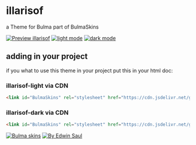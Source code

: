 
# illarisof            

a Theme for Bulma part of BulmaSkins             

[![ Preview illarisof ](https://img.shields.io/badge/-Preview_illarisof-red)](https://saul11235.github.io/BulmaSkins/view?skin=illarisof)
[![ light mode ](https://img.shields.io/badge/-light_mode-black)](https://saul11235.github.io/BulmaSkins/view?skin=illarisof&dark=false)
[![ dark mode ](https://img.shields.io/badge/-dark_mode-black)](https://saul11235.github.io/BulmaSkins/view?skin=illarisof&dark=true)

## adding in your project
if you what to use this theme in your project put this in your html doc:

### illarisof-light via CDN
```html
<link id="BulmaSkins" rel="stylesheet" href="https://cdn.jsdelivr.net/gh/Saul11235/BulmaSkins@latest/skins/illarisof.light.css">
```
### illarisof-dark via CDN
```html
<link id="BulmaSkins" rel="stylesheet" href="https://cdn.jsdelivr.net/gh/Saul11235/BulmaSkins@latest/skins/illarisof.light.dark">
```

[![Bulma skins](https://img.shields.io/badge/-Bulma_skins-blue)](https://saul11235.github.io/BulmaSkins/)
[![By Edwin Saul](https://img.shields.io/badge/-By_Edwin_Saul-black)](https://edwinsaul.com)
            